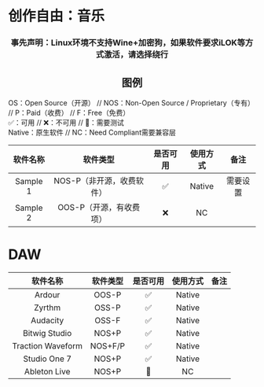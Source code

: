 # 创作自由：音乐

### <center>事先声明：Linux环境不支持Wine+加密狗，如果软件要求iLOK等方式激活，请选择绕行</center>

## <center>图例</center>

OS：Open Source（开源） // NOS：Non-Open Source / Proprietary（专有） // P：Paid（收费） // F：Free（免费）<br>
✅：可用 // ❌：不可用 // 🔧：需要测试<br>
Native：原生软件 // NC：Need Compliant需要兼容层<br>

| 软件名称 | 软件类型 | 是否可用 | 使用方式 | 备注 |
| :-----: | :-----: | :-----: | :-----: | :-----: |
| Sample 1 | NOS-P（非开源，收费软件） | ✅ | Native | 需要设置 |
| Sample 2 | OOS-P（开源，有收费项） | ❌ | NC|  |

# DAW

| 软件名称 | 软件类型 | 是否可用 | 使用方式 | 备注 |
| :-----: | :-----: | :-----: | :-----: | :-----: |
| Ardour | OOS-P | ✅ | Native | |
| Zyrthm | OSS-P | ✅ | Native | |
| Audacity | OSS-F | ✅ | Native | |
| Bitwig Studio | NOS+P | ✅ | Native | |
| Traction Waveform | NOS+F/P | ✅ | Native | |
| Studio One 7 | NOS+P | ✅ | Native | |
| Ableton Live | NOS+P | 🔧 | NC | |
